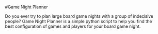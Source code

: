 #Game Night Planner

Do you ever try to plan large board game nights with a group of indecisive people?
Game Night Planner is a simple python script to help you find the best configuration of games and players for your board game night.


